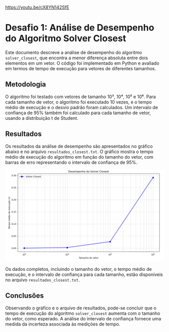 https://youtu.be/cX8YN142SfE
# Desafio 1: Análise de Desempenho do Algoritmo Solver Closest

Este documento descreve a análise de desempenho do algoritmo `solver_closest`, que encontra a menor diferença absoluta entre dois elementos em um vetor. O código foi implementado em Python e avaliado em termos de tempo de execução para vetores de diferentes tamanhos.

## Metodologia

O algoritmo foi testado com vetores de tamanho 10³, 10⁴, 10⁵ e 10⁶. Para cada tamanho de vetor, o algoritmo foi executado 10 vezes, e o tempo médio de execução e o desvio padrão foram calculados.  Um intervalo de confiança de 95% também foi calculado para cada tamanho de vetor, usando a distribuição t de Student.

## Resultados

Os resultados da análise de desempenho são apresentados no gráfico abaixo e no arquivo `resultados_closest.txt`. O gráfico mostra o tempo médio de execução do algoritmo em função do tamanho do vetor, com barras de erro representando o intervalo de confiança de 95%.

![Gráfico de desempenho do Solver Closest](grafico_solver_closest.png)

Os dados completos, incluindo o tamanho do vetor, o tempo médio de execução, e o intervalo de confiança para cada tamanho, estão disponíveis no arquivo `resultados_closest.txt`.

## Conclusões

Observando o gráfico e o arquivo de resultados, pode-se concluir que o tempo de execução do algoritmo `solver_closest` aumenta com o tamanho do vetor, como esperado.  A análise do intervalo de confiança fornece uma medida da incerteza associada às medições de tempo.
